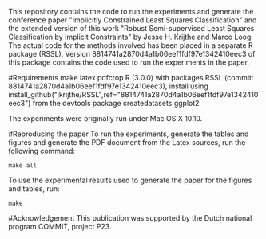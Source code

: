 This repository contains the code to run the experiments and generate the conference paper "Implicitly Constrained Least Squares Classification" and the extended version of this work "Robust Semi-supervised Least Squares Classification by Implicit Constraints" by Jesse H. Krijthe and Marco Loog. The actual code for the methods involved has been placed in a separate R package (RSSL). Version 8814741a2870d4a1b06eef1fdf97e1342410eec3 of this package contains the code used to run the experiments in the paper.

#Requirements
make
latex
pdfcrop
R (3.0.0) with packages
	RSSL (commit: 8814741a2870d4a1b06eef1fdf97e1342410eec3), install using install_github("jkrijthe/RSSL",ref="8814741a2870d4a1b06eef1fdf97e1342410eec3") from the devtools package
	createdatasets
	ggplot2

The experiments were originally run under Mac OS X 10.10.

#Reproducing the paper
To run the experiments, generate the tables and figures and generate the PDF document from the Latex sources, run the following command:

```
make all
```

To use the experimental results used to generate the paper for the figures and tables, run:

```
make
```

#Acknowledgement
This publication was supported by the Dutch national program COMMIT, project P23.
